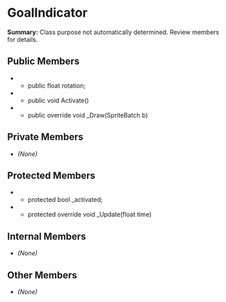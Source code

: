 # GoalIndicator

**Summary:** Class purpose not automatically determined. Review members for details.

## Public Members
- - public float rotation;
- - public void Activate()
- - public override void _Draw(SpriteBatch b)

## Private Members
- *(None)*

## Protected Members
- - protected bool _activated;
- - protected override void _Update(float time)

## Internal Members
- *(None)*

## Other Members
- *(None)*
